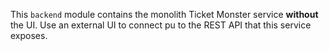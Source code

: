 This `backend` module contains the monolith Ticket Monster service **without** the UI. Use an external UI to connect pu to the REST API that this service exposes.

